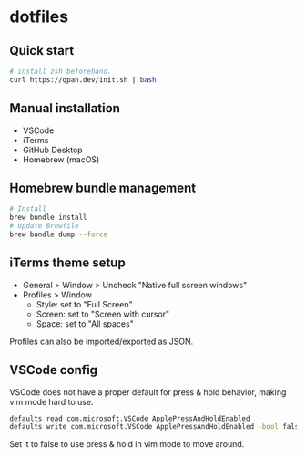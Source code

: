 # dotfiles

## Quick start

```sh
# install zsh beforehand.
curl https://qpan.dev/init.sh | bash
```

## Manual installation

- VSCode
- iTerms
- GitHub Desktop
- Homebrew (macOS)

## Homebrew bundle management

```sh
# Install
brew bundle install
# Update Brewfile
brew bundle dump --force
```

## iTerms theme setup

- General > Window > Uncheck "Native full screen windows"
- Profiles > Window
  - Style: set to "Full Screen"
  - Screen: set to "Screen with cursor"
  - Space: set to "All spaces"

Profiles can also be imported/exported as JSON.

## VSCode config

VSCode does not have a proper default for press & hold behavior, making vim mode hard to use.

```sh
defaults read com.microsoft.VSCode ApplePressAndHoldEnabled
defaults write com.microsoft.VSCode ApplePressAndHoldEnabled -bool false
```

Set it to false to use press & hold in vim mode to move around.
